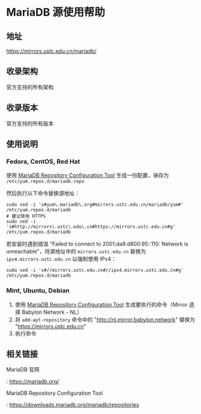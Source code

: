 # MariaDB 源使用帮助

## 地址

<https://mirrors.ustc.edu.cn/mariadb/>

## 收录架构

官方支持的所有架构

## 收录版本

官方支持的所有版本

## 使用说明

### Fedora, CentOS, Red Hat

使用 [MariaDB Repository Configuration
Tool](https://downloads.mariadb.org/mariadb/repositories)
生成一份配置，保存为 `/etc/yum.repos.d/mariadb.repo`

然后执行以下命令替换源地址：

    sudo sed -i 's#yum\.mariadb\.org#mirrors.ustc.edu.cn/mariadb/yum#' /etc/yum.repos.d/mariadb
    # 建议使用 HTTPS
    sudo sed -i 's#http://mirrors\.ustc\.edu\.cn#https://mirrors.ustc.edu.cn#g' /etc/yum.repos.d/mariadb

若安装时遇到错误 "Failed to connect to 2001:da8:d800:95::110: Network is
unreachable"，将源地址中的 `mirrors.ustc.edu.cn` 替换为
`ipv4.mirrors.ustc.edu.cn` 以强制使用 IPv4：

    sudo sed -i 's#//mirrors.ustc.edu.cn#//ipv4.mirrors.ustc.edu.cn#g' /etc/yum.repos.d/mariadb

### Mint, Ubuntu, Debian

1.  使用 [MariaDB Repository Configuration
    Tool](https://downloads.mariadb.org/mariadb/repositories)
    生成要执行的命令（Mirror 选择 Babylon Network - NL）
2.  将 `add-apt-repository` 命令中的
    \"<http://nl.mirror.babylon.network>\" 替换为
    \"<https://mirrors.ustc.edu.cn>\"
3.  执行命令

## 相关链接

MariaDB 官网

:   <https://mariadb.org/>

MariaDB Repository Configuration Tool

:   <https://downloads.mariadb.org/mariadb/repositories>
